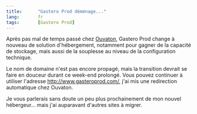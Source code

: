 ```yaml
--- 
title:      "Gastero Prod déménage..." 
lang:       fr 
tags:       [Gastero Prod]
---
```


Après pas mal de temps passé chez [Ouvaton](http://ouvaton.coop/), Gastero Prod change à nouveau de solution d'hébergement, notamment pour gagner de la capacité de stockage, mais aussi de la souplesse au niveau de la configuration technique.


Le nom de domaine n'est pas encore propagé, mais la transition devrait se faire en douceur durant ce week-end prolongé. Vous pouvez continuer à utiliser l'adresse <http://www.gasteroprod.com/>, j'ai mis une redirection automatique chez Ouvaton.

Je vous parlerais sans doute un peu plus prochainement de mon nouvel hébergeur... mais j'ai auparavant d'autres sites à migrer.

